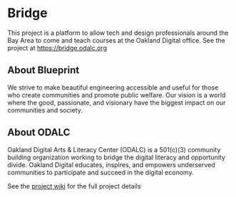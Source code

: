 # Bridge
This project is a platform to allow tech and design professionals around the Bay Area to come and teach courses at the
Oakland Digital office. See the project at https://bridge.odalc.org


## About Blueprint
We strive to make beautiful engineering accessible and useful for those who create communities and promote public welfare. Our vision is a world where the good, passionate, and visionary have the biggest impact on our communities and society.


## About ODALC
Oakland Digital Arts & Literacy Center (ODALC) is a 501(c)(3) community building organization working to bridge the digital literacy and opportunity divide. Oakland Digital educates, inspires, and empowers underserved communities to participate and succeed in the digital economy.


See the [project wiki](https://github.com/calblueprint/odalc/wiki) for the full project details
